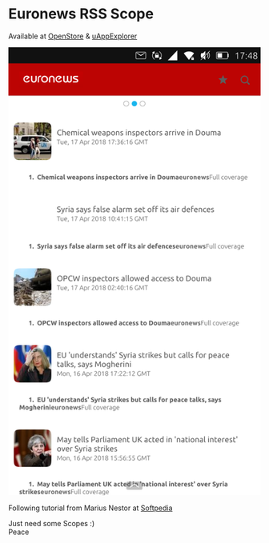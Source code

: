 # Euronews RSS Scope
Available at [OpenStore](https://open-store.io/app/euronews) & [uAppExplorer](https://uappexplorer.com/app/euronews)  
  
![](https://raw.githubusercontent.com/dofishswim/scopes/master/euronews/euronewsscope/images/screenshot.png)  
  
Following tutorial from Marius Nestor at [Softpedia](http://news.softpedia.com/news/How-to-Create-a-RSS-Scope-for-Ubuntu-Phone-474352.shtml)  
  
Just need some Scopes :)  
Peace  
